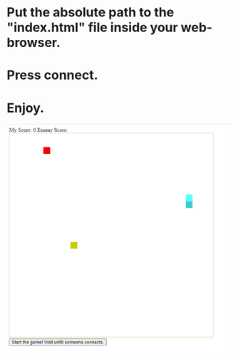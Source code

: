 

# Put the absolute path to the "index.html" file inside your web-browser.
# Press connect.
# Enjoy. 

![Epic gameplay](demo.png)